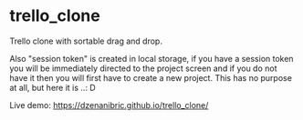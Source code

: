 # trello_clone
Trello clone with sortable drag and drop.

Also "session token" is created in local storage, if you have a session token you will be immediately directed to the project screen and if you do not have it then you will first have to create a new project.
This has no purpose at all, but here it is ..: D

Live demo: https://dzenanibric.github.io/trello_clone/
